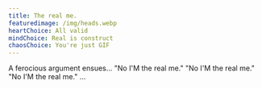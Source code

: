 ```yaml
---
title: The real me.
featuredimage: /img/heads.webp
heartChoice: All valid
mindChoice: Real is construct
chaosChoice: You're just GIF
---
```

A ferocious argument ensues... "No I'M the real me."  "No I'M the real me."  "No I'M the real me." ...